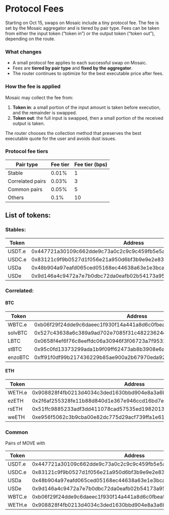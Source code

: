 # Protocol Fees

Starting on Oct 15, swaps on Mosaic include a tiny protocol fee. The fee is set by the Mosaic aggregator and is tiered by pair type. Fees can be taken from either the input token (“token in”) or the output token (“token out”), depending on the route.

### What changes

* A small protocol fee applies to each successful swap on Mosaic.
* Fees are **tiered by pair type** and **fixed by the aggregator**.
* The router continues to optimize for the best executable price after fees.

### How the fee is applied

Mosaic may collect the fee from:

1. **Token in**: a small portion of the input amount is taken before execution, and the remainder is swapped.
2. **Token out**: the full input is swapped, then a small portion of the received output is taken.

The router chooses the collection method that preserves the best executable quote for the user and avoids dust issues.

### Protocol fee tiers

| Pair type        | Fee tier | Fee tier (bps) |
| ---------------- | -------- | -------------- |
| Stable           | 0.01%    | 1              |
| Correlated pairs | 0.03%    | 3              |
| Common pairs     | 0.05%    | 5              |
| Others           | 0.1%     | 10             |

## List of tokens:

### Stables:

<table><thead><tr><th width="98.96875">Token</th><th>Address</th></tr></thead><tbody><tr><td>USDT.e</td><td>0x447721a30109c662dde9c73a0c2c9c9c459fb5e5a9c92f03c50fa69737f5d08d</td></tr><tr><td>USDC.e</td><td>0x83121c9f9b0527d1f056e21a950d6bf3b9e9e2e8353d0e95ccea726713cbea39</td></tr><tr><td>USDa</td><td>0x48b904a97eafd065ced05168ec44638a63e1e3bcaec49699f6b8dabbd1424650</td></tr><tr><td>USDe</td><td>0x9d146a4c9472a7e7b0dbc72da0eafb02b54173a956ef22a9fba29756f8661c6c</td></tr></tbody></table>

### Correlated:

#### BTC

<table><thead><tr><th width="101.0546875">Token</th><th>Address</th></tr></thead><tbody><tr><td>WBTC.e</td><td>0xb06f29f24dde9c6daeec1f930f14a441a8d6c0fbea590725e88b340af3e1939c</td></tr><tr><td>solvBTC</td><td>0x527c43638a6c389a9ad702e7085f31c48223624d5102a5207dfab861f482c46d</td></tr><tr><td>LBTC</td><td>0x0658f4ef6f76c8eeffdc06a30946f3f06723a7f9532e2413312b2a612183759c</td></tr><tr><td>stBTC</td><td>0x95c0fd13373299ada1b9f09ff62473ab8b3908e6a30011730210c141dffdc990</td></tr><tr><td>enzoBTC</td><td>0xff91f0df99b217436229b85ae900a2b67970eda92a88b06eb305949ec9828ed6</td></tr></tbody></table>

#### ETH

<table><thead><tr><th width="104.2734375">Token</th><th>Address</th></tr></thead><tbody><tr><td>WETH.e</td><td>0x908828f4fb0213d4034c3ded1630bbd904e8a3a6bf3c63270887f0b06653a376</td></tr><tr><td>ezETH</td><td>0x2f6af255328fe11b88d840d1e367e946ccd16bd7ebddd6ee7e2ef9f7ae0c53ef</td></tr><tr><td>rsETH</td><td>0x51ffc9885233adf3dd411078cad57535ed1982013dc82d9d6c433a55f2e0035d</td></tr><tr><td>weETH</td><td>0xe956f5062c3b9cba00e82dc775d29acf739ffa1e612e619062423b58afdbf035</td></tr></tbody></table>

### Common

Pairs of MOVE with

<table><thead><tr><th width="101.51171875">Token</th><th>Address</th></tr></thead><tbody><tr><td>USDT.e</td><td>0x447721a30109c662dde9c73a0c2c9c9c459fb5e5a9c92f03c50fa69737f5d08d</td></tr><tr><td>USDC.e</td><td>0x83121c9f9b0527d1f056e21a950d6bf3b9e9e2e8353d0e95ccea726713cbea39</td></tr><tr><td>USDa</td><td>0x48b904a97eafd065ced05168ec44638a63e1e3bcaec49699f6b8dabbd1424650</td></tr><tr><td>USDe</td><td>0x9d146a4c9472a7e7b0dbc72da0eafb02b54173a956ef22a9fba29756f8661c6c</td></tr><tr><td>WBTC.e</td><td>0xb06f29f24dde9c6daeec1f930f14a441a8d6c0fbea590725e88b340af3e1939c</td></tr><tr><td>WETH.e</td><td>0x908828f4fb0213d4034c3ded1630bbd904e8a3a6bf3c63270887f0b06653a376</td></tr></tbody></table>
